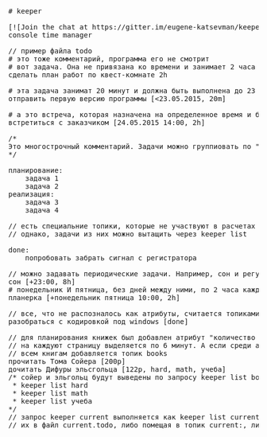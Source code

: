 <pre>
# keeper

[![Join the chat at https://gitter.im/eugene-katsevman/keeper](https://badges.gitter.im/Join%20Chat.svg)](https://gitter.im/eugene-katsevman/keeper?utm_source=badge&utm_medium=badge&utm_campaign=pr-badge&utm_content=badge)
console time manager

// пример файла todo
# это тоже комментарий, программа его не смотрит
# вот задача. Она не привязана ко времени и занимает 2 часа
сделать план работ по квест-комнате 2h

# эта задача занимат 20 минут и должна быть выполнена до 23 мая
отправить первую версию программы [<23.05.2015, 20m]

# а это встреча, которая назначена на определенное время и будет занимать 2 часа
встретиться с заказчиком [24.05.2015 14:00, 2h]

/*
Это многострочный комментарий. Задачи можно группиовать по "топикам" вот так
*/

планирование:
    задача 1
    задача 2
реализация:
    задача 3
    задача 4
    
// есть специальние топики, которые не участвуют в расчетах времени - done, debts, optional
// однако, задачи из них можно вытащить через keeper list <topic>    

done:
    попробовать забрать сигнал с регистратора
    
// можно задавать периодические задачи. Например, сон и регулярные планерки
сон [+23:00, 8h]
# понедельник И пятница, без дней между ними, по 2 часа каждый раз
планерка [+понедельник пятница 10:00, 2h]

// все, что не распозналось как атрибуты, считается топиками. Например, так тоже можно отметить выполненную задачу
разобраться с кодировкой под windows [done]

// для планирования книжек был добавлен атрибут "количество страниц". Если в задаче встречается такой атрибут, то 
// на каждуют страницу выделяется по 6 минут. А если среди атрибутов попадается еще и hard, то 12.
// всем книгам добавляется топик books
прочитать Тома Сойера [200p]
дочитать Дифуры эльсгольца [122p, hard, math, учеба]
/* сойер и эльгольц будут выведены по запросу keeper list books. эльсгольц также будет доступен по
 * keeper list hard
 * keeper list math
 * keeper list учеба
*/
// запрос keeper current выполняется как keeper list current. поэтому можно отмечать совсем текущие дела либо помещая
// их в файл current.todo, либо помещая в топик current:, либо выставляя этот топик в атрибутах
</pre>
